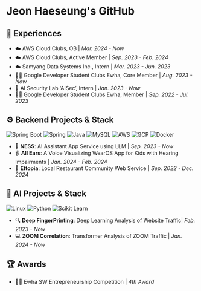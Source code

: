 # Jeon Haeseung's GitHub
## 🚀 Experiences
- ☁️ AWS Cloud Clubs, OB | _Mar. 2024 - Now_
- ☁️ AWS Cloud Clubs, Active Member | _Sep. 2023 - Feb. 2024_
- ☁️ Samyang Data Systems Inc., Intern | _Mar. 2023 - Jun. 2023_
- 👩‍💻 Google Developer Student Clubs Ewha, Core Member | _Aug. 2023 - Now_
- 🤖 AI Security Lab ‘AISec’, Intern | _Jan. 2023 - Now_
- 👩‍💻 Google Developer Student Clubs Ewha, Member | _Sep. 2022 - Jul. 2023_

## ⚙️ Backend Projects & Stack
![Spring Boot](https://img.shields.io/badge/spring%20boot-6DB33F.svg?&style=for-the-badge&logo=springboot&logoColor=white)
![Spring](https://img.shields.io/badge/Spring-6DB33F.svg?style=for-the-badge&logo=spring&logoColor=white)
![Java](https://img.shields.io/badge/Java-007396.svg?style=for-the-badge&logo=Java&logoColor=white)
![MySQL](https://img.shields.io/badge/MySQL-4479A1.svg?style=for-the-badge&logo=MySQL&logoColor=white)
![AWS](https://img.shields.io/badge/AWS-232F3E.svg?style=for-the-badge&logo=amazonaws&logoColor=white)
![GCP](https://img.shields.io/badge/GCP-4285F4.svg?style=for-the-badge&logo=googlecloud&logoColor=white)
![Docker](https://img.shields.io/badge/docker-2496ED.svg?style=for-the-badge&logo=docker&logoColor=white)
- 🤖 **NESS**: AI Assistant App Service using LLM | _Sep. 2023 - Now_
- 👂 **All Ears**: A Voice Visualizing WearOS App for Kids with Hearing Impairments | _Jan. 2024 - Feb. 2024_
- 🍔 **Ettopia**: Local Restaurant Community Web Service | _Sep. 2022 - Dec. 2024_

## 🤖 AI Projects & Stack
![Linux](https://img.shields.io/badge/Linux-FCC624.svg?style=for-the-badge&logo=Linux&logoColor=white)
![Python](https://img.shields.io/badge/Python-3776AB.svg?&style=for-the-badge&logo=Python&logoColor=white)
![Scikit Learn](https://img.shields.io/badge/Scikit%20Learn-F7931E.svg?&style=for-the-badge&logo=scikitlearn&logoColor=white)
- 🔍 **Deep FingerPrinting**: Deep Learning Analysis of Website Traffic| _Feb. 2023 - Now_
- 💻 **ZOOM Correlation**: Transformer Analysis of ZOOM Traffic | _Jan. 2024 - Now_

## 🏆 Awards
- 👩‍💼 Ewha SW Entrepreneurship Competition | _4th Award_
